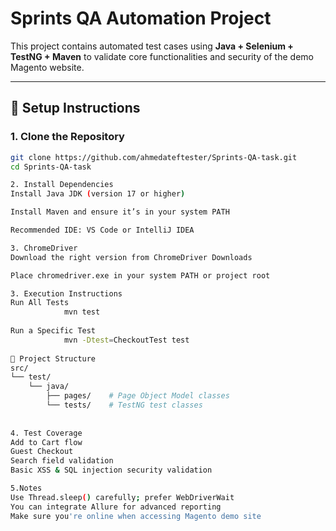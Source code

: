 # Sprints QA Automation Project

This project contains automated test cases using **Java + Selenium + TestNG + Maven** to validate core functionalities and security of the demo Magento website.

---

## 🔧 Setup Instructions

### 1. Clone the Repository

```bash
git clone https://github.com/ahmedateftester/Sprints-QA-task.git
cd Sprints-QA-task

2. Install Dependencies
Install Java JDK (version 17 or higher)

Install Maven and ensure it’s in your system PATH

Recommended IDE: VS Code or IntelliJ IDEA

3. ChromeDriver
Download the right version from ChromeDriver Downloads

Place chromedriver.exe in your system PATH or project root

3. Execution Instructions
Run All Tests
			mvn test
			
Run a Specific Test
			mvn -Dtest=CheckoutTest test
			
📁 Project Structure
src/
└── test/
    └── java/
        ├── pages/    # Page Object Model classes
        └── tests/    # TestNG test classes
		
		
4. Test Coverage
Add to Cart flow
Guest Checkout
Search field validation
Basic XSS & SQL injection security validation

5.Notes
Use Thread.sleep() carefully; prefer WebDriverWait
You can integrate Allure for advanced reporting
Make sure you're online when accessing Magento demo site



